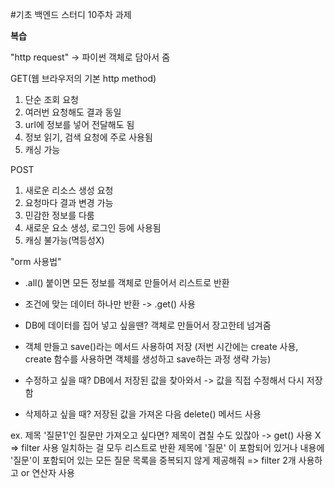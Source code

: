 #기초 백엔드 스터디 10주차 과제

**복습**

"http request"
-> 파이썬 객체로 담아서 줌

GET(웹 브라우저의 기본 http method)
1. 단순 조회 요청
2. 여러번 요청해도 결과 동일
3. url에 정보를 넣어 전달해도 됨
4. 정보 읽기, 검색 요청에 주로 사용됨
5. 캐싱 가능


POST
1. 새로운 리소스 생성 요청
2. 요청마다 결과 변경 가능
3. 민감한 정보를 다룸
4. 새로운 요소 생성, 로그인 등에 사용됨
5. 캐싱 불가능(멱등성X)




"orm 사용법"
- .all() 붙이면 모든 정보를 객체로 만들어서 리스트로 반환
- 조건에 맞는 데이터 하나만 반환 -> .get() 사용

- DB에 데이터를 집어 넣고 싶을땐? 객체로 만들어서 장고한테 넘겨줌
- 객체 만들고 save()라는 메서드 사용하여 저장
(저번 시간에는 create 사용, create 함수를 사용하면 객체를 생성하고 save하는 과정 생략 가능)

- 수정하고 싶을 때? DB에서 저장된 값을 찾아와서 -> 값을 직접 수정해서 다시 저장함
- 삭제하고 싶을 때? 저장된 값을 가져온 다음 delete() 메서드 사용

ex. 제목 '질문1'인 질문만 가져오고 싶다면?
제목이 겹칠 수도 있잖아 -> get() 사용 X
=> filter 사용 일치하는 걸 모두 리스트로 반환
제목에 '질문' 이 포함되어 있거나 내용에 '질문'이 포함되어 있는 모든 질문 목록을 중복되지 않게 제공해줘
=> filter 2개 사용하고 or 연산자 사용
